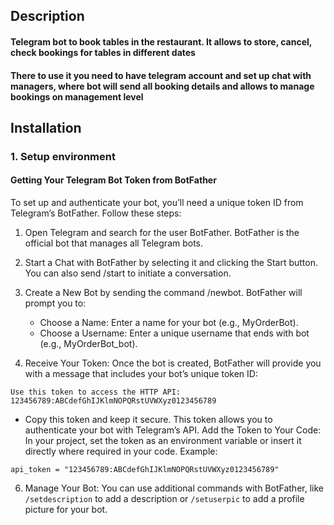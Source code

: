 ## Description

#### Telegram bot to book tables in the restaurant. It allows to store, cancel, check bookings for tables in different dates
#### There to use it you need to have telegram account and set up chat with managers, where bot will send all booking details and allows to manage bookings on management level


## Installation
### 1. Setup environment

#### Getting Your Telegram Bot Token from BotFather
To set up and authenticate your bot, you’ll need a unique token ID from Telegram’s BotFather. Follow these steps:

1. Open Telegram and search for the user BotFather. BotFather is the official bot that manages all Telegram bots.

2. Start a Chat with BotFather by selecting it and clicking the Start button. You can also send /start to initiate a conversation.

3. Create a New Bot by sending the command /newbot. BotFather will prompt you to:

   - Choose a Name: Enter a name for your bot (e.g., MyOrderBot).
   - Choose a Username: Enter a unique username that ends with bot (e.g., MyOrderBot_bot).

4. Receive Your Token: Once the bot is created, BotFather will provide you with a message that includes your bot’s unique token ID:

`Use this token to access the HTTP API:
123456789:ABCdefGhIJKlmNOPQRstUVWXyz0123456789`

- Copy this token and keep it secure. This token allows you to authenticate your bot with Telegram’s API.
Add the Token to Your Code: In your project, set the token as an environment variable or insert it directly where required in your code. Example:

`api_token = "123456789:ABCdefGhIJKlmNOPQRstUVWXyz0123456789"`

6. Manage Your Bot: You can use additional commands with BotFather, like `/setdescription` to add a description or `/setuserpic` to add a profile picture for your bot.